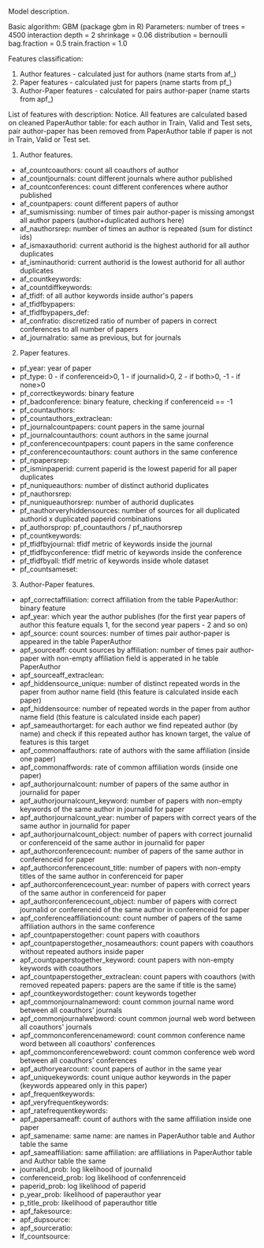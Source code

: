 Model description.

Basic algorithm: GBM (package gbm in R)
Parameters:
number of trees = 4500
interaction depth = 2
shrinkage = 0.06
distribution = bernoulli
bag.fraction = 0.5
train.fraction = 1.0

Features classification:
1) Author features - calculated just for authors (name starts from af_)
2) Paper features - calculated just for papers (name starts from pf_)
3) Author-Paper features - calculated for pairs author-paper (name starts from apf_)

List of features with description:
Notice. All features are calculated based on cleaned PaperAuthor table: 
for each author in Train, Valid and Test sets, pair author-paper has been removed from PaperAuthor table 
if paper is not in Train, Valid or Test set.

1) Author features.
- af_countcoauthors: count all coauthors of author
- af_countjournals: count different journals where author published 
- af_countconferences: count different conferences where author published 
- af_countpapers: count different papers of author
- af_sumismissing: number of times pair author-paper is missing amongst all author papers (author+duplicated authors here)
- af_nauthorsrep: number of times an author is repeated (sum for distinct ids)
- af_ismaxauthorid: current authorid is the highest authorid for all author duplicates
- af_isminauthorid: current authorid is the lowest authorid for all author duplicates
- af_countkeywords: 
- af_countdiffkeywords:
- af_tfidf: of all author keywords inside author's papers
- af_tfidfbypapers:
- af_tfidfbypapers_def:
- af_confratio: discretized ratio of number of papers in correct conferences to all number of papers
- af_journalratio: same as previous, but for journals
 
2) Paper features.
- pf_year: year of paper
- pf_type: 0 - if conferenceid>0, 1 - if journalid>0, 2 - if both>0, -1 - if none>0
- pf_correctkeywords: binary feature
- pf_badconference: binary feature, checking if conferenceid == -1
- pf_countauthors:
- pf_countauthors_extraclean:
- pf_journalcountpapers: count papers in the same journal
- pf_journalcountauthors: count authors in the same journal
- pf_conferencecountpapers: count papers in the same conference
- pf_conferencecountauthors: count authors in the same conference
- pf_npapersrep:
- pf_isminpaperid: current paperid is the lowest paperid for all paper duplicates
- pf_nuniqueauthors: number of distinct authorid duplicates
- pf_nauthorsrep:
- pf_nuniqueauthorsrep: number of authorid duplicates
- pf_nauthorveryhiddensources: number of sources for all duplicated authorid x duplicated paperid combinations
- pf_authorsprop: pf_countauthors / pf_nauthorsrep
- pf_countkeywords:
- pf_tfidfbyjournal: tfidf metric of keywords inside the journal
- pf_tfidfbyconference: tfidf metric of keywords inside the conference
- pf_tfidfbyall: tfidf metric of keywords inside whole dataset
- pf_countsameset: 

3) Author-Paper features.
- apf_correctaffiliation: correct affiliation from the table PaperAuthor: binary feature
- apf_year: which year the author publishes (for the first year papers of author this feature equals 1, for the second year papers - 2 and so on)
- apf_source: count sources: number of times pair author-paper is appeared in the table PaperAuthor
- apf_sourceaff: count sources by affiliation: number of times pair author-paper with non-empty affiliation field is apperated in he table PaperAuthor
- apf_sourceaff_extraclean:
- apf_hiddensource_unique: number of distinct repeated words in the paper from author name field (this feature is calculated inside each paper)
- apf_hiddensource: number of repeated words in the paper from author name field (this feature is calculated inside each paper)
- apf_sameauthortarget: for each author we find repeated author (by name) and check if this repeated author has known target, the value of features is this target
- apf_commonaffauthors: rate of authors with the same affiliation (inside one paper)
- apf_commonaffwords: rate of common affiliation words (inside one paper)
- apf_authorjournalcount: number of papers of the same author in journalid for paper
- apf_authorjournalcount_keyword: number of papers with non-empty keywords of the same author in journalid for paper
- apf_authorjournalcount_year: number of papers with correct years of the same author in journalid for paper
- apf_authorjournalcount_object: number of papers with correct journalid or conferenceid of the same author in journalid for paper
- apf_authorconferencecount: number of papers of the same author in conferenceid for paper
- apf_authorconferencecount_title: number of papers with non-empty titles of the same author in conferenceid for paper
- apf_authorconferencecount_year: number of papers with correct years of the same author in conferenceid for paper
- apf_authorconferencecount_object: number of papers with correct journalid or conferenceid of the same author in conferenceid for paper
- apf_conferenceaffiliationcount: count number of papers of the same affiliation authors in the same conference
- apf_countpaperstogether: count papers with coauthors
- apf_countpaperstogether_nosameauthors: count papers with coauthors without repeated authors inside paper
- apf_countpaperstogether_keyword: count papers with non-empty keywords with coauthors
- apf_countpaperstogether_extraclean: count papers with coauthors (with removed repeated papers: papers are the same if title is the same)
- apf_countkeywordstogether: count keywords together
- apf_commonjournalnameword: count common journal name word between all coauthors' journals
- apf_commonjournalwebword: count common journal web word between all coauthors' journals
- apf_commonconferencenameword: count common conference name word between all coauthors' conferences
- apf_commonconferencewebword: count common conference web word between all coauthors' conferences
- apf_authoryearcount: count papers of author in the same year
- apf_uniquekeywords: count unique author keywords in the paper (keywords appeared only in this paper)
- apf_frequentkeywords:
- apf_veryfrequentkeywords:
- apf_ratefrequentkeywords:
- apf_papersameaff: count of authors with the same affiliation inside one paper
- apf_samename: same name: are names in PaperAuthor table and Author table the same
- apf_sameaffiliation: same affiliation: are affiliations in PaperAuthor table and Author table the same
- journalid_prob: log likelihood of journalid 
- conferenceid_prob: log likelihood of confenrenceid
- paperid_prob: log likelihood of paperid
- p_year_prob: likelihood of paperauthor year
- p_title_prob: likelihood of paperauthor title
- apf_fakesource:
- apf_dupsource:
- apf_sourceratio:
- lf_countsource: 

